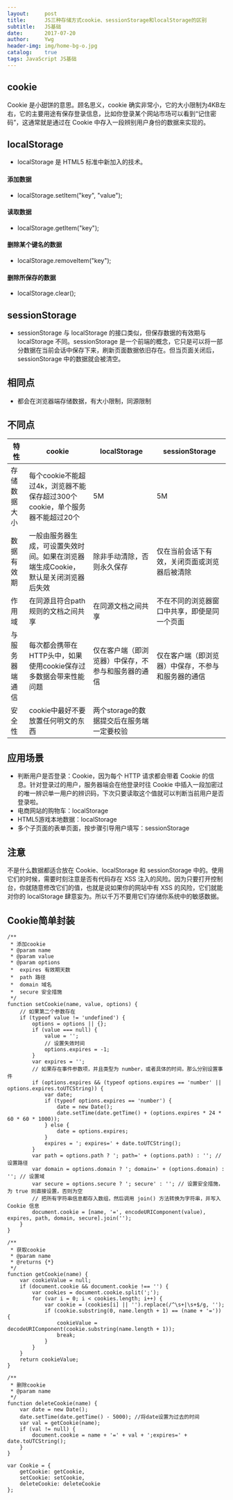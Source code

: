```yaml
---
layout:     post
title:      JS三种存储方式cookie、sessionStorage和localStorage的区别
subtitle:   JS基础
date:       2017-07-20
author:     Ywg
header-img: img/home-bg-o.jpg
catalog:    true
tags: JavaScript JS基础
---
```

## cookie
Cookie 是小甜饼的意思。顾名思义，cookie 确实非常小，它的大小限制为4KB左右，它的主要用途有保存登录信息，比如你登录某个网站市场可以看到“记住密码”，这通常就是通过在 Cookie 中存入一段辨别用户身份的数据来实现的。

## localStorage
- localStorage 是 HTML5 标准中新加入的技术。

#### 添加数据
- localStorage.setItem("key", "value");
#### 读取数据
- localStorage.getItem("key");
#### 删除某个键名的数据
- localStorage.removeItem("key");
#### 删除所保存的数据
- localStorage.clear();

## sessionStorage
- sessionStorage 与 localStorage 的接口类似，但保存数据的有效期与 localStorage 不同。sessionStorage 是一个前端的概念，它只是可以将一部分数据在当前会话中保存下来，刷新页面数据依旧存在。但当页面关闭后，sessionStorage 中的数据就会被清空。

## 相同点
- 都会在浏览器端存储数据，有大小限制，同源限制

## 不同点

特性 | cookie | localStorage | sessionStorage
------------ | ------------- | ------------- | -------------
存储数据大小 | 每个cookie不能超过4k，浏览器不能保存超过300个cookie，单个服务器不能超过20个 | 5M | 5M
数据有效期 | 一般由服务器生成，可设置失效时间。如果在浏览器端生成Cookie，默认是关闭浏览器后失效 | 除非手动清除，否则永久保存 | 仅在当前会话下有效，关闭页面或浏览器后被清除
作用域 | 在同源且符合path规则的文档之间共享 | 在同源文档之间共享 | 不在不同的浏览器窗口中共享，即使是同一个页面
与服务器端通信 | 每次都会携带在HTTP头中，如果使用cookie保存过多数据会带来性能问题 | 仅在客户端（即浏览器）中保存，不参与和服务器的通信 | 仅在客户端（即浏览器）中保存，不参与和服务器的通信
安全性 | cookie中最好不要放置任何明文的东西 | 两个storage的数据提交后在服务端一定要校验 
## 应用场景
- 判断用户是否登录：Cookie，因为每个 HTTP 请求都会带着 Cookie 的信息。针对登录过的用户，服务器端会在他登录时往 Cookie 中插入一段加密过的唯一辨识单一用户的辨识码，下次只要读取这个值就可以判断当前用户是否登录啦。
- 电商网站的购物车：localStorage
- HTML5游戏本地数据：localStorage
- 多个子页面的表单页面，按步骤引导用户填写：sessionStorage 

## 注意
不是什么数据都适合放在 Cookie、localStorage 和 sessionStorage 中的。使用它们的时候，需要时刻注意是否有代码存在 XSS 注入的风险。因为只要打开控制台，你就随意修改它们的值，也就是说如果你的网站中有 XSS 的风险，它们就能对你的 localStorage 肆意妄为。所以千万不要用它们存储你系统中的敏感数据。

## Cookie简单封装
```
/**
 * 添加cookie
 * @param name
 * @param value
 * @param options
 *  expires 有效期天数
 *  path 路径
 *  domain 域名
 *  secure 安全措施
 */
function setCookie(name, value, options) {
    // 如果第二个参数存在
    if (typeof value != 'undefined') {
        options = options || {};
        if (value === null) {
            value = '';
            // 设置失效时间
            options.expires = -1;
        }
        var expires = '';
        // 如果存在事件参数项，并且类型为 number，或者具体的时间，那么分别设置事件
        if (options.expires && (typeof options.expires == 'number' || options.expires.toUTCString)) {
            var date;
            if (typeof options.expires == 'number') {
                date = new Date();
                date.setTime(date.getTime() + (options.expires * 24 * 60 * 60 * 1000));
            } else {
                date = options.expires;
            }
            expires = '; expires=' + date.toUTCString();
        }
        var path = options.path ? '; path=' + (options.path) : ''; // 设置路径
        var domain = options.domain ? '; domain=' + (options.domain) : ''; // 设置域
        var secure = options.secure ? '; secure' : ''; // 设置安全措施，为 true 则直接设置，否则为空
        // 把所有字符串信息都存入数组，然后调用 join() 方法转换为字符串，并写入 Cookie 信息
        document.cookie = [name, '=', encodeURIComponent(value), expires, path, domain, secure].join('');
    }
}

/**
 * 获取cookie
 * @param name
 * @returns {*}
 */
function getCookie(name) {
    var cookieValue = null;
    if (document.cookie && document.cookie !== '') {
        var cookies = document.cookie.split(';');
        for (var i = 0; i < cookies.length; i++) {
            var cookie = (cookies[i] || '').replace(/^\s+|\s+$/g, '');
            if (cookie.substring(0, name.length + 1) == (name + '=')) {
                cookieValue = decodeURIComponent(cookie.substring(name.length + 1));
                break;
            }
        }
    }
    return cookieValue;
}

/**
 * 删除cookie
 * @param name
 */
function deleteCookie(name) {
    var date = new Date();
    date.setTime(date.getTime() - 5000); //将date设置为过去的时间
    var val = getCookie(name);
    if (val != null) {
        document.cookie = name + '=' + val + ';expires=' + date.toUTCString();
    }
}

var Cookie = {
    getCookie: getCookie,
    setCookie: setCookie,
    deleteCookie: deleteCookie
};
```
